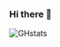 ### Hi there 👋

![GHstats](https://github-readme-stats.vercel.app/api?username=Nowis37&show_icons=true)
